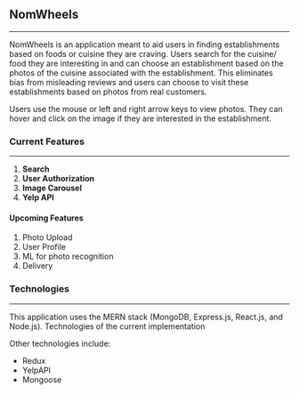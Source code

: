 ## NomWheels
-----

NomWheels is an application meant to aid users in finding establishments based on foods or cuisine they are craving. Users search for the cuisine/ food they are interesting in and can choose an establishment based on the photos of the cuisine associated with the establishment. This eliminates bias from misleading reviews and users can choose to visit these establishments based on photos from real customers. 

Users use the mouse or left and right arrow keys to view photos. They can hover and click on the image if they are interested in the establishment.

### Current Features
----
1. **Search**
2. **User Authorization**
3. **Image Carousel**
4. **Yelp API**

#### Upcoming Features
1. Photo Upload
2. User Profile 
2. ML for photo recognition
3. Delivery

### Technologies
----
This application uses the MERN stack (MongoDB, Express.js, React.js, and Node.js). Technologies of the current implementation 

Other technologies include:

* Redux
* YelpAPI
* Mongoose











